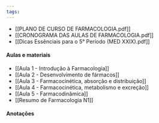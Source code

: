 ```yaml
---
tags:
---
```

- [[PLANO DE CURSO DE FARMACOLOGIA.pdf]]
- [[CRONOGRAMA DAS AULAS DE FARMACOLOGIA.pdf]]
- [[Dicas Essênciais para o 5° Período (MED XXIX).pdf]]
#### Aulas e materiais 
- [[Aula 1 - Introdução à Farmacologia]]
- [[Aula 2 - Desenvolvimento de fármacos]]
- [[Aula 3 - Farmacocinética, absorção e distribuição]]
- [[Aula 4 - Farmacocinética, metabolismo e excreção]]
- [[Aula 5 - Farmacodinâmica]]
- [[Resumo de Farmacologia N1]]
#### Anotações